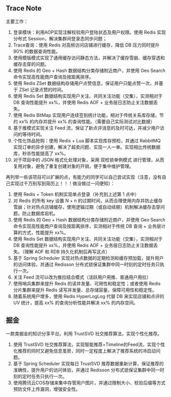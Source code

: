 

## Trace Note

主要工作：

1. 登录模块：利用AOP实现注解校验用户登陆状态及用户权限。使用 Redis 实现分布式 Session，解决集群间登录态同步问题；
2. Trace查询：使用 Redis 对高频访问店铺进行缓存，降低 DB 压力同时提升 90% 的数据查询性能。
3. 使用模版模式实现了通用缓存访问静态方法，并解决了缓存雪崩、缓存穿透和缓存击穿的问题。
4. 使用 Redis 的 Geo + Hash 数据结构分类存储附近商户，并使用 Geo Search 命令实现高性能商户查询及按距离排序。
5. 使用 Redis ZSet 数据结构存储用户点赞信息，保证用户只能点赞一次，并基于 ZSet 记录点赞的时间。
6. 使用 Redis Set 数据结构实现用户关注、共同关注功能（交集），实测相对于 DB 查询性能提升 xx%，并使用 Redis AOF + 业务层日志防止关注数据丢失。
7. 使用 Redis BitMap 实现用户连续签到统计功能，相对于传统关系库存储，节约 xx% 的内存并提升 xx% 的查询性能。（需要自己实际测试对比数据）
8. 基于推模式实现关注 Feed 流，保证了新点评消息的及时可达，并减少用户访问的等待时间。
10. 个性化饰品抢购：使用 Redis + Lua 脚本实现库存预检，并通过 RabbitMQ 实现订单的异步创建，解决了超卖问题、实现一人一单。实现相比传统数据库，秒杀性能提高了 xx%。
10. 对于项目中的 JSON 格式化处理对象，采用 双检锁单例模式 进行管理，从而复用对象，避免了重复创建对象的开销，便于集中维护管理。



再列举一些该项目可以扩展的点，有能力的同学可以自己尝试实现（注意，没有自己实现过千万别写到简历上！！！做没做过一问便知）：

1. 使用 Redis + Token 机制实现单点登录（补充到上述第 1 点中）
2. 对 Redis 的所有 key 设置 N + n 的过期时间，从而合理使用内存并防止缓存雪崩；针对热点店铺缓存，使用逻辑过期（或自动续期）机制解决缓存击穿问题，防止数据库宕机。
3. 使用 Redis 的 Geo + Hash 数据结构分类存储附近商户，并使用 Geo Search 命令实现高性能商户查询及按距离排序，实测相对于传统 DB 查询 + 业务层计算的方式，性能提升 xx%。
4. 使用 Redis Set 数据结构实现用户关注、共同关注功能（交集），实测相对于 DB 查询性能提升 xx%，并使用 Redis AOF + 业务层日志防止关注数据丢失。（理解 AOF 和 RDB 持久化机制后再写这点）
5. 基于 Spring Scheduler 实现对热点数据的定期检测和缓存预加载，提升用户的访问体验，并通过 Redisson 分布式锁保证集群中同一时刻的定时任务只执行一次。
6. 关注 Feed 流可以改为推拉结合模式（活跃用户用推、普通用户用拉）
7. 使用哨兵集群来提升 Redis 的读并发量、可用性和稳定性；或者使用 Redis 分片集群来提升 Redis 读写并发量、总存储容量，保障可用性和稳定性。
8. 随着系统用户增多，使用 Redis HyperLogLog 代替 DB 来实现店铺和点评的 UV 统计，提高 xx% 的查询分析性能并解决 xx% 的内存空间。



## 掘金

一款类掘金的知识分享平台。利用 TrustSVD 社交推荐算法，实现个性化推荐。

1. 使用 TrustSVD 社交推荐算法，实现智能推荐+Timeline的Feed流，实现个性化推荐的同时又避免信息茧房，同时一定程度上解决了推荐系统的冷启动问题。
2. 基于 Spring Scheduler 实现每日 TrustSVD 推荐数据重新计算，保证推荐的准确性，提升用户的访问体验，并通过 Redisson 分布式锁保证集群中同一时刻的定时任务只执行一次。
3. 使用腾讯云COS存储来集中存管用户图片，并通过限制大小、校验后缀等方式预防文件上传漏洞，增强安全性。